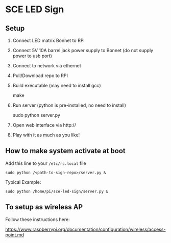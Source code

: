 # SCE LED Sign

## Setup

1. Connect LED matrix Bonnet to RPI
2. Connect 5V 10A barrel jack power supply to Bonnet (do not supply power to usb port)
3. Connect to network via ethernet
2. Pull/Download repo to RPI
3. Build executable (may need to install gcc)

    make

4. Run server (python is pre-installed, no need to install)

    sudo python server.py
   
5. Open web interface via http://<pi-ip-address>
6. Play with it as much as you like!

## How to make system activate at boot

Add this line to your `/etc/rc.local` file

    sudo python /<path-to-sign-repo>/server.py &

Typical Example:

    sudo python /home/pi/sce-led-sign/server.py &

## To setup as wireless AP

Follow these instructions here: 

https://www.raspberrypi.org/documentation/configuration/wireless/access-point.md

